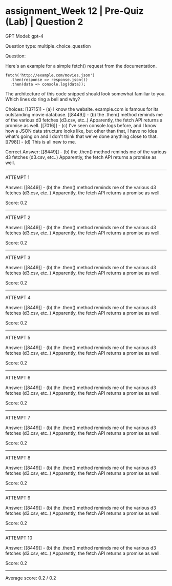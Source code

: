 # assignment_Week 12 | Pre-Quiz (Lab) | Question 2

GPT Model: gpt-4

Question type: multiple_choice_question

Question:
<div><p>Here's an example for a simple fetch() request from the documentation.&nbsp;</p>
<pre class="brush: js notranslate line-numbers language-js"><code class=" language-js"><span class="token function">fetch</span><span class="token punctuation">(</span><span class="token string">'http://example.com/movies.json'</span><span class="token punctuation">)</span>
  <span class="token punctuation">.</span><span class="token function">then</span><span class="token punctuation">(</span><span class="token parameter">response</span> <span class="token operator">=&gt;</span> response<span class="token punctuation">.</span><span class="token function">json</span><span class="token punctuation">(</span><span class="token punctuation">)</span><span class="token punctuation">)</span>
  <span class="token punctuation">.</span><span class="token function">then</span><span class="token punctuation">(</span><span class="token parameter">data</span> <span class="token operator">=&gt;</span> console<span class="token punctuation">.</span><span class="token function">log</span><span class="token punctuation">(</span>data<span class="token punctuation">)</span><span class="token punctuation">)</span><span class="token punctuation">;</span></code></pre>
<p>The architecture of this code snipped should look somewhat familiar to you. Which lines do ring a bell and why?</p></div>

Choices:
[[3715]] - (a) I know the website. example.com is famous for its outstanding movie database.
[[8449]] - (b) the .then() method reminds me of the various d3 fetches (d3.csv, etc..) Apparently, the fetch API returns a promise as well.
[[7016]] - (c) I've seen console.logs before, and I know how a JSON data structure looks like, but other than that, I have no idea what's going on and I don't think that we've done anything close to that.
[[798]] - (d) This is all new to me.

Correct Answer:
[[8449]] - (b) the .then() method reminds me of the various d3 fetches (d3.csv, etc..) Apparently, the fetch API returns a promise as well.

****************************************

ATTEMPT 1

Answer: 
[[8449]] - (b) the .then() method reminds me of the various d3 fetches (d3.csv, etc..) Apparently, the fetch API returns a promise as well.

Score: 0.2

--------------------

ATTEMPT 2

Answer: 
[[8449]] - (b) the .then() method reminds me of the various d3 fetches (d3.csv, etc..) Apparently, the fetch API returns a promise as well.

Score: 0.2

--------------------

ATTEMPT 3

Answer: 
[[8449]] - (b) the .then() method reminds me of the various d3 fetches (d3.csv, etc..) Apparently, the fetch API returns a promise as well.

Score: 0.2

--------------------

ATTEMPT 4

Answer: 
[[8449]] - (b) the .then() method reminds me of the various d3 fetches (d3.csv, etc..) Apparently, the fetch API returns a promise as well.

Score: 0.2

--------------------

ATTEMPT 5

Answer: 
[[8449]] - (b) the .then() method reminds me of the various d3 fetches (d3.csv, etc..) Apparently, the fetch API returns a promise as well.

Score: 0.2

--------------------

ATTEMPT 6

Answer: 
[[8449]] - (b) the .then() method reminds me of the various d3 fetches (d3.csv, etc..) Apparently, the fetch API returns a promise as well.

Score: 0.2

--------------------

ATTEMPT 7

Answer: 
[[8449]] - (b) the .then() method reminds me of the various d3 fetches (d3.csv, etc..) Apparently, the fetch API returns a promise as well.

Score: 0.2

--------------------

ATTEMPT 8

Answer: 
[[8449]] - (b) the .then() method reminds me of the various d3 fetches (d3.csv, etc..) Apparently, the fetch API returns a promise as well.

Score: 0.2

--------------------

ATTEMPT 9

Answer: 
[[8449]] - (b) the .then() method reminds me of the various d3 fetches (d3.csv, etc..) Apparently, the fetch API returns a promise as well.

Score: 0.2

--------------------

ATTEMPT 10

Answer: 
[[8449]] - (b) the .then() method reminds me of the various d3 fetches (d3.csv, etc..) Apparently, the fetch API returns a promise as well.

Score: 0.2

--------------------

Average score: 0.2 / 0.2
